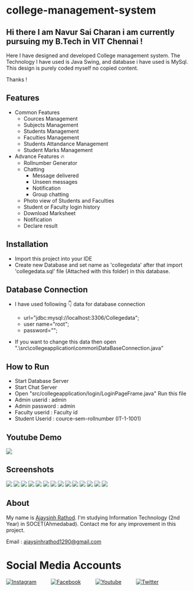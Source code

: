 # college-management-system


## Hi there I am Navur Sai Charan i am currently pursuing my B.Tech in VIT Chennai !

Here I have designed and developed College management system. The Technology I have used is Java Swing, and database i have used is MySql.
This design is purely coded myself no copied content.

Thanks !

## Features

 * Common Features 
      * Cources Management
      * Subjects Management
      * Students Management
      * Faculties Management
      * Students Attandance Management
      * Student Marks Management
 * Advance Features 🔥
      * Rollnumber Generator
      * Chatting
          * Message delivered
          * Unseen messages
          * Notification
          * Group chatting
      * Photo view of Students and Faculties
      * Student or Faculty login history
      * Download Marksheet
      * Notification
      * Declare result


## Installation

* Import this project into your IDE
* Create new Database and set name as 'collegedata' after that import 'collegedata.sql' file (Attached with this folder) in this database.

## Database Connection

* I have used following 👇 data for database connection
    * url="jdbc:mysql://localhost:3306/Collegedata";
    * user name="root";
    * password="";

* If you want to change this data then open ".\src\collegeapplication\common\DataBaseConnection.java"


## How to Run 

* Start Database Server
* Start Chat Server
* Open "src/collegeapplication/login/LoginPageFrame.java" Run this file
* Admin userid : admin
* Admin password  : admin
* Faculty userid  : Faculty id
* Student Userid  : cource-sem-rollnumber (IT-1-1001)        

## Youtube Demo

[<img src="screenshots/homepage.png" />](https://youtu.be/0Fik73ZznG0)

## Screenshots

<img src="screenshots/loginscreen.png"/>
<img src="screenshots/homepage.png"/>
<img src="screenshots/courceslist.png"/>
<img src="screenshots/subjects.png"/>
<img src="screenshots/students.png"/>
<img src="screenshots/studentdetails.png"/>
<img src="screenshots/marksheet.png"/>
<img src="screenshots/faculties.png"/>
<img src="screenshots/markattandance.png"/>
<img src="screenshots/attandancereport.png"/>
<img src="screenshots/declareresult.png"/>
<img src="screenshots/groupchatting.png"/>
<img src="screenshots/personalchatting.png"/>
<img src="screenshots/collagedetails.png"/>

## About

My name is [Ajaysinh Rathod](https://github.com/Ajaysinh1290). I'm studying Information Technology (2nd Year) in SOCET(Ahmedabad). Contact me for any improvement in this project.



Email : ajaysinhrathod1290@gmail.com

# Social Media Accounts
[![Instagram](https://img.icons8.com/fluent/40/000000/instagram-new.png)](https://www.instagram.com/ll_ajayrathod_ll/)&nbsp; &nbsp; &nbsp; &nbsp; &nbsp;
[![Facebook](https://img.icons8.com/fluent/40/000000/facebook-new.png)](https://www.facebook.com/ajaysinh.rathod.7927)&nbsp; &nbsp; &nbsp; &nbsp; &nbsp; 
[![Youtube](https://img.icons8.com/fluent/40/000000/youtube-play.png)](https://www.youtube.com/channel/UCbhGYVadJsZtJzHYMWLNRRQ)&nbsp; &nbsp; &nbsp; &nbsp; &nbsp; 
[![Twitter](https://img.icons8.com/fluent/40/000000/twitter.png)](https://twitter.com/Ajaysin34751867)

